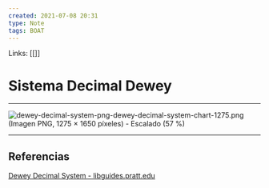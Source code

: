 ```yaml
---
created: 2021-07-08 20:31
type: Note
tags: BOAT
---
```


Links: [[]]

# Sistema Decimal Dewey
---

![dewey-decimal-system-png-dewey-decimal-system-chart-1275.png (Imagen PNG, 1275 × 1650 píxeles) - Escalado (57 %)](https://pluspng.com/img-png/dewey-decimal-system-png-dewey-decimal-system-chart-1275.png)

---

## Referencias
[Dewey Decimal System - libguides.pratt.edu](https://libguides.pratt.edu/dewey-decimal-system)